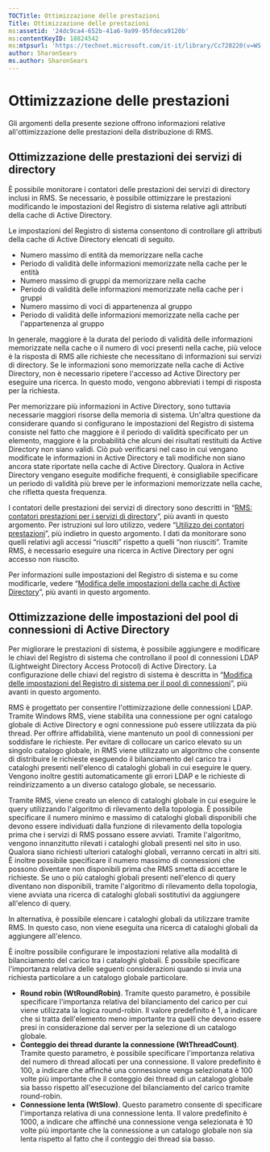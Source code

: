 ```yaml
---
TOCTitle: Ottimizzazione delle prestazioni
Title: Ottimizzazione delle prestazioni
ms:assetid: '24dc9ca4-652b-41a6-9a99-95fdeca9120b'
ms:contentKeyID: 18824542
ms:mtpsurl: 'https://technet.microsoft.com/it-it/library/Cc720220(v=WS.10)'
author: SharonSears
ms.author: SharonSears
---
```


Ottimizzazione delle prestazioni
================================

Gli argomenti della presente sezione offrono informazioni relative all'ottimizzazione delle prestazioni della distribuzione di RMS.

Ottimizzazione delle prestazioni dei servizi di directory
---------------------------------------------------------

È possibile monitorare i contatori delle prestazioni dei servizi di directory inclusi in RMS. Se necessario, è possibile ottimizzare le prestazioni modificando le impostazioni del Registro di sistema relative agli attributi della cache di Active Directory.

Le impostazioni del Registro di sistema consentono di controllare gli attributi della cache di Active Directory elencati di seguito.

-   Numero massimo di entità da memorizzare nella cache
-   Periodo di validità delle informazioni memorizzate nella cache per le entità
-   Numero massimo di gruppi da memorizzare nella cache
-   Periodo di validità delle informazioni memorizzate nella cache per i gruppi
-   Numero massimo di voci di appartenenza al gruppo
-   Periodo di validità delle informazioni memorizzate nella cache per l'appartenenza al gruppo

In generale, maggiore è la durata del periodo di validità delle informazioni memorizzate nella cache o il numero di voci presenti nella cache, più veloce è la risposta di RMS alle richieste che necessitano di informazioni sui servizi di directory. Se le informazioni sono memorizzate nella cache di Active Directory, non è necessario ripetere l'accesso ad Active Directory per eseguire una ricerca. In questo modo, vengono abbreviati i tempi di risposta per la richiesta.

Per memorizzare più informazioni in Active Directory, sono tuttavia necessarie maggiori risorse della memoria di sistema. Un'altra questione da considerare quando si configurano le impostazioni del Registro di sistema consiste nel fatto che maggiore è il periodo di validità specificato per un elemento, maggiore è la probabilità che alcuni dei risultati restituiti da Active Directory non siano validi. Ciò può verificarsi nel caso in cui vengano modificate le informazioni in Active Directory e tali modifiche non siano ancora state riportate nella cache di Active Directory. Qualora in Active Directory vengano eseguite modifiche frequenti, è consigliabile specificare un periodo di validità più breve per le informazioni memorizzate nella cache, che rifletta questa frequenza.

I contatori delle prestazioni dei servizi di directory sono descritti in “[RMS: contatori prestazioni per i servizi di directory](https://technet.microsoft.com/37afea1d-f320-4040-96d8-57c0b45e6d46)”, più avanti in questo argomento. Per istruzioni sul loro utilizzo, vedere “[Utilizzo dei contatori prestazioni](https://technet.microsoft.com/096c3b17-c082-46c4-939c-4373af0c9dec)”, più indietro in questo argomento. I dati da monitorare sono quelli relativi agli accessi “riusciti” rispetto a quelli “non riusciti”. Tramite RMS, è necessario eseguire una ricerca in Active Directory per ogni accesso non riuscito.

Per informazioni sulle impostazioni del Registro di sistema e su come modificarle, vedere “[Modifica delle impostazioni della cache di Active Directory](https://technet.microsoft.com/8789a7a5-2065-4fae-9104-e0a70f1f2fb6)”, più avanti in questo argomento.

Ottimizzazione delle impostazioni del pool di connessioni di Active Directory
-----------------------------------------------------------------------------

Per migliorare le prestazioni di sistema, è possibile aggiungere e modificare le chiavi del Registro di sistema che controllano il pool di connessioni LDAP (Lightweight Directory Access Protocol) di Active Directory. La configurazione delle chiavi del registro di sistema è descritta in “[Modifica delle impostazioni del Registro di sistema per il pool di connessioni](https://technet.microsoft.com/c61d91db-a1ad-4ca5-a492-015da629afbc)”, più avanti in questo argomento.

RMS è progettato per consentire l'ottimizzazione delle connessioni LDAP. Tramite Windows RMS, viene stabilita una connessione per ogni catalogo globale di Active Directory e ogni connessione può essere utilizzata da più thread. Per offrire affidabilità, viene mantenuto un pool di connessioni per soddisfare le richieste. Per evitare di collocare un carico elevato su un singolo catalogo globale, in RMS viene utilizzato un algoritmo che consente di distribuire le richieste eseguendo il bilanciamento del carico tra i cataloghi presenti nell'elenco di cataloghi globali in cui eseguire le query. Vengono inoltre gestiti automaticamente gli errori LDAP e le richieste di reindirizzamento a un diverso catalogo globale, se necessario.

Tramite RMS, viene creato un elenco di cataloghi globale in cui eseguire le query utilizzando l'algoritmo di rilevamento della topologia. È possibile specificare il numero minimo e massimo di cataloghi globali disponibili che devono essere individuati dalla funzione di rilevamento della topologia prima che i servizi di RMS possano essere avviati. Tramite l'algoritmo, vengono innanzitutto rilevati i cataloghi globali presenti nel sito in uso. Qualora siano richiesti ulteriori cataloghi globali, verranno cercati in altri siti. È inoltre possibile specificare il numero massimo di connessioni che possono diventare non disponibili prima che RMS smetta di accettare le richieste. Se uno o più cataloghi globali presenti nell'elenco di query diventano non disponibili, tramite l'algoritmo di rilevamento della topologia, viene avviata una ricerca di cataloghi globali sostitutivi da aggiungere all'elenco di query.

In alternativa, è possibile elencare i cataloghi globali da utilizzare tramite RMS. In questo caso, non viene eseguita una ricerca di cataloghi globali da aggiungere all'elenco.

È inoltre possibile configurare le impostazioni relative alla modalità di bilanciamento del carico tra i cataloghi globali. È possibile specificare l'importanza relativa delle seguenti considerazioni quando si invia una richiesta particolare a un catalogo globale particolare.

-   **Round robin (WtRoundRobin)**. Tramite questo parametro, è possibile specificare l'importanza relativa del bilanciamento del carico per cui viene utilizzata la logica round-robin. Il valore predefinito è 1, a indicare che si tratta dell'elemento meno importante tra quelli che devono essere presi in considerazione dal server per la selezione di un catalogo globale.
-   **Conteggio dei thread durante la connessione (WtThreadCount)**. Tramite questo parametro, è possibile specificare l'importanza relativa del numero di thread allocati per una connessione. Il valore predefinito è 100, a indicare che affinché una connessione venga selezionata è 100 volte più importante che il conteggio dei thread di un catalogo globale sia basso rispetto all'esecuzione del bilanciamento del carico tramite round-robin.
-   **Connessione lenta (WtSlow)**. Questo parametro consente di specificare l'importanza relativa di una connessione lenta. Il valore predefinito è 1000, a indicare che affinché una connessione venga selezionata è 10 volte più importante che la connessione a un catalogo globale non sia lenta rispetto al fatto che il conteggio dei thread sia basso.
